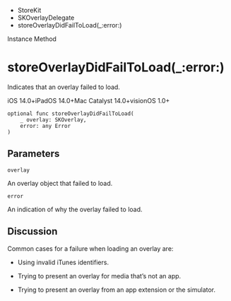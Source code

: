 

- StoreKit
- SKOverlayDelegate
-  storeOverlayDidFailToLoad(\_:error:) 

Instance Method

# storeOverlayDidFailToLoad(\_:error:)

Indicates that an overlay failed to load.

iOS 14.0+iPadOS 14.0+Mac Catalyst 14.0+visionOS 1.0+

``` source
optional func storeOverlayDidFailToLoad(
    _ overlay: SKOverlay,
    error: any Error
)
```

## Parameters 

`overlay`  

An overlay object that failed to load.

`error`  

An indication of why the overlay failed to load.

## Discussion

Common cases for a failure when loading an overlay are:

- Using invalid iTunes identifiers.

- Trying to present an overlay for media that’s not an app.

- Trying to present an overlay from an app extension or the simulator.


